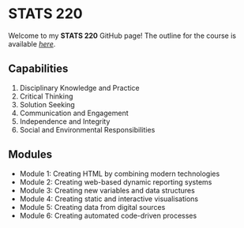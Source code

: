 # STATS 220

Welcome to my **STATS 220** GitHub page! The outline for the course is available *[here](https://courseoutline.auckland.ac.nz/dco/course/STATS/220/1233)*.

## Capabilities

1. Disciplinary Knowledge and Practice
2. Critical Thinking
3. Solution Seeking
4. Communication and Engagement
5. Independence and Integrity
6. Social and Environmental Responsibilities


## Modules
- Module 1: Creating HTML by combining modern technologies
- Module 2: Creating web-based dynamic reporting systems
- Module 3: Creating new variables and data structures
- Module 4: Creating static and interactive visualisations
- Module 5: Creating data from digital sources
- Module 6: Creating automated code-driven processes

